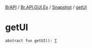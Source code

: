 [BrAPI](../../index.md) / [Br.API.GUI.Ex](../index.md) / [Snapshot](index.md) / [getUI](./get-u-i.md)

# getUI

`abstract fun getUI(): `[`T`](index.md#T)